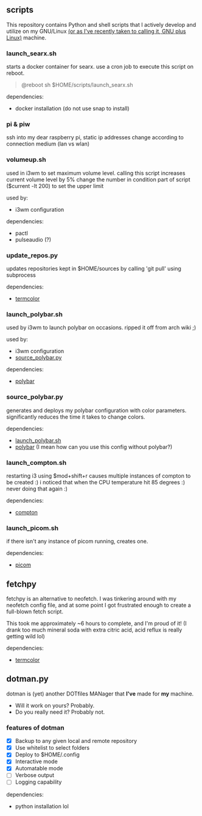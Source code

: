 ## scripts

This repository contains Python and shell scripts that I actively develop and utilize on my GNU/Linux [(or as I've recently taken to calling it, GNU plus Linux)](https://balaban.software/tribute.html) machine.

### launch_searx.sh

starts a docker container for searx. use a cron job to execute this script on reboot.
> @reboot sh $HOME/scripts/launch_searx.sh

dependencies:
 - docker installation (do not use snap to install)

### pi & piw

ssh into my dear raspberry pi, static ip addresses change according to connection medium (lan vs wlan)

### volumeup.sh

used in i3wm to set maximum volume level. calling this script increases current volume level by 5%
change the number in condition part of script ($current -lt 200) to set the upper limit

used by:
 - i3wm configuration

dependencies:
 - pactl
 - pulseaudio (?)

### update_repos.py

updates repositories kept in $HOME/sources by calling 'git pull' using subprocess

dependencies:
 - [termcolor](https://pypi.org/project/termcolor)

### launch_polybar.sh

used by i3wm to launch polybar on occasions. ripped it off from arch wiki ;)

used by:
 - i3wm configuration
 - [source_polybar.py](https://github.com/fybalaban/scripts#source_polybarpy)

dependencies:
 - [polybar](https://github.com/polybar/polybar)

### source_polybar.py

generates and deploys my polybar configuration with color parameters. significantly reduces the time it takes to change colors.

dependencies:
 - [launch_polybar.sh](https://github.com/fybalaban/scripts#launch_polybarsh)
 - [polybar](https://github.com/polybar/polybar) (I mean how can you use this config without polybar?)

### launch_compton.sh

restarting i3 using $mod+shift+r causes multiple instances of compton to be created :) i noticed that when the CPU temperature hit 85 degrees :) never doing that again :)

dependencies:
 - [compton](https://github.com/chjj/compton)

### launch_picom.sh

if there isn't any instance of picom running, creates one.

dependencies:
 - [picom](https://github.com/yshui/picom)

## fetchpy

fetchpy is an alternative to neofetch. I was tinkering around with my neofetch config file, and at some point I got frustrated enough to create a full-blown fetch script.

This took me approximately ~6 hours to complete, and I'm proud of it! (I drank too much mineral soda with extra citric acid, acid reflux is really getting wild lol)

dependencies:
 - [termcolor](https://pypi.org/project/termcolor)

## dotman.py

dotman is (yet) another DOTfiles MANager that **I've** made for **my** machine. 
 - Will it work on yours? Probably.
 - Do you really need it? Probably not.

### features of dotman

 - [x] Backup to any given local and remote repository
 - [x] Use whitelist to select folders
 - [x] Deploy to $HOME/.config
 - [x] Interactive mode
 - [x] Automatable mode 
 - [ ] Verbose output
 - [ ] Logging capability

dependencies:
 - python installation lol